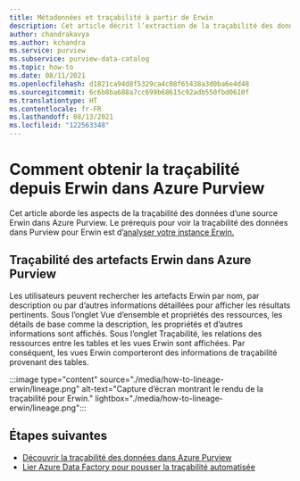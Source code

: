```yaml
---
title: Métadonnées et traçabilité à partir de Erwin
description: Cet article décrit l’extraction de la traçabilité des données depuis une source Erwin.
author: chandrakavya
ms.author: kchandra
ms.service: purview
ms.subservice: purview-data-catalog
ms.topic: how-to
ms.date: 08/11/2021
ms.openlocfilehash: d1821ca94d8f5329ca4c08f65438a3d0ba6e4d48
ms.sourcegitcommit: 6c6b8ba688a7cc699b68615c92adb550fbd0610f
ms.translationtype: HT
ms.contentlocale: fr-FR
ms.lasthandoff: 08/13/2021
ms.locfileid: "122563348"
---
```

# <a name="how-to-get-lineage-from-erwin-into-azure-purview"></a>Comment obtenir la traçabilité depuis Erwin dans Azure Purview

Cet article aborde les aspects de la traçabilité des données d’une source Erwin dans Azure Purview. Le prérequis pour voir la traçabilité des données dans Purview pour Erwin est d’[analyser votre instance Erwin.](../purview/register-scan-erwin-source.md) 

## <a name="lineage-of-erwin-artifacts-in-azure-purview"></a>Traçabilité des artefacts Erwin dans Azure Purview

Les utilisateurs peuvent rechercher les artefacts Erwin par nom, par description ou par d’autres informations détaillées pour afficher les résultats pertinents. Sous l’onglet Vue d’ensemble et propriétés des ressources, les détails de base comme la description, les propriétés et d’autres informations sont affichés. Sous l’onglet Traçabilité, les relations des ressources entre les tables et les vues Erwin sont affichées. Par conséquent, les vues Erwin comporteront des informations de traçabilité provenant des tables. 

:::image type="content" source="./media/how-to-lineage-erwin/lineage.png" alt-text="Capture d’écran montrant le rendu de la traçabilité pour Erwin." lightbox="./media/how-to-lineage-erwin/lineage.png":::


## <a name="next-steps"></a>Étapes suivantes

- [Découvrir la traçabilité des données dans Azure Purview](catalog-lineage-user-guide.md)
- [Lier Azure Data Factory pour pousser la traçabilité automatisée](how-to-link-azure-data-factory.md)
